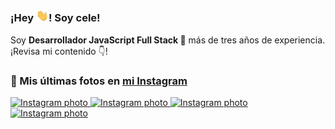 <h3>¡Hey <img src="https://raw.githubusercontent.com/ABSphreak/ABSphreak/master/gifs/Hi.gif" width="20px" decondig="async">! Soy cele!</h3>

<p>Soy <strong>Desarrollador JavaScript Full Stack 🚀</strong> más de tres años de experiencia.<br />¡Revisa mi contenido 👇!</p>

### 📸 Mis últimas fotos en [mi Instagram](https://instagram.com/cele)


<a href='https://instagram.com/p/C1UpuSGLQiG' target='_blank'>
  <img width='20%' src='https://instagram.flba2-1.fna.fbcdn.net/v/t51.29350-15/412513918_1325803934584302_4400498733289087214_n.jpg?stp=dst-jpg_e15&_nc_ht=instagram.flba2-1.fna.fbcdn.net&_nc_cat=106&_nc_ohc=Nrt8aX-g9FAAX8IDlM-&edm=APU89FABAAAA&ccb=7-5&oh=00_AfCtUatth0SYj8gjmbEogBpVci2-mPvkEc7t37yTmrBL6Q&oe=660D469D&_nc_sid=bc0c2c' alt='Instagram photo' />
</a>
<a href='https://instagram.com/p/CzMY3lzxgmx' target='_blank'>
  <img width='20%' src='https://instagram.flba2-1.fna.fbcdn.net/v/t51.29350-15/398916226_819142863293745_2426123683154743297_n.webp?stp=dst-jpg_e35&_nc_ht=instagram.flba2-1.fna.fbcdn.net&_nc_cat=109&_nc_ohc=rPJvMVWMAbsAX99FDKC&edm=APU89FABAAAA&ccb=7-5&oh=00_AfDcyu4YneOfLvpsgRg0RCaZGXSpizTlr_3y_QJ9tkV55g&oe=660D458C&_nc_sid=bc0c2c' alt='Instagram photo' />
</a>
<a href='https://instagram.com/p/CygbQv4uqxM' target='_blank'>
  <img width='20%' src='https://instagram.flba2-1.fna.fbcdn.net/v/t51.29350-15/391525959_236593062741789_5868561716480810596_n.webp?stp=dst-jpg_e35&_nc_ht=instagram.flba2-1.fna.fbcdn.net&_nc_cat=109&_nc_ohc=OiyRGqm1EoEAX-SQMOR&edm=APU89FABAAAA&ccb=7-5&oh=00_AfDK0uho_erNfVpCiFxDM98cBkVyrUinKTDu5r6Xhanciw&oe=660D4BC8&_nc_sid=bc0c2c' alt='Instagram photo' />
</a>
<a href='https://instagram.com/p/CxTmOF6vN8M' target='_blank'>
  <img width='20%' src='https://instagram.flba2-1.fna.fbcdn.net/v/t51.29350-15/378565944_323878180141713_8920720304536029091_n.jpg?stp=dst-jpg_e15&_nc_ht=instagram.flba2-1.fna.fbcdn.net&_nc_cat=109&_nc_ohc=BfMABNW5eMoAX-tyKPF&edm=APU89FABAAAA&ccb=7-5&oh=00_AfATVXfhRjzCj74fbYZrK0owlEZrapmYAgqQoQY2EYErzA&oe=660D4592&_nc_sid=bc0c2c' alt='Instagram photo' />
</a>
